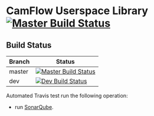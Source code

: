 # CamFlow Userspace Library [![Master Build Status](https://api.travis-ci.org/CamFlow/libprovenance.svg?branch=master)](https://travis-ci.org/CamFlow/libprovenance/branches)

## Build Status

| Branch | Status                                                                                  |
|--------|-----------------------------------------------------------------------------------------|
| master | [![Master Build Status](https://api.travis-ci.org/CamFlow/libprovenance.svg?branch=master)](https://travis-ci.org/CamFlow/libprovenance/branches)  |
| dev    | [![Dev Build Status](https://api.travis-ci.org/CamFlow/libprovenance.svg?branch=dev)](https://travis-ci.org/CamFlow/libprovenance/branches)      |

Automated Travis test run the following operation:
- run [SonarQube](https://sonarqube.com).
